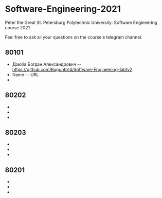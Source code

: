 # Software-Engineering-2021
Peter the Great St. Petersburg Polytechnic University: Software Engineering course 2021

Feel free to ask all your questions on the course's telegram channel.

## 80101

- Дзюба Богдан Александрович -- https://github.com/Bogunto14/Software-Engineering-lab1v2
- Name -- URL
-

## 80202

-
-
-

## 80203

-
-
-

## 80201

-
-
-
